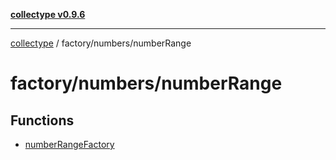 [**collectype v0.9.6**](../../../README.md)

***

[collectype](../../../modules.md) / factory/numbers/numberRange

# factory/numbers/numberRange

## Functions

- [numberRangeFactory](functions/numberRangeFactory.md)
